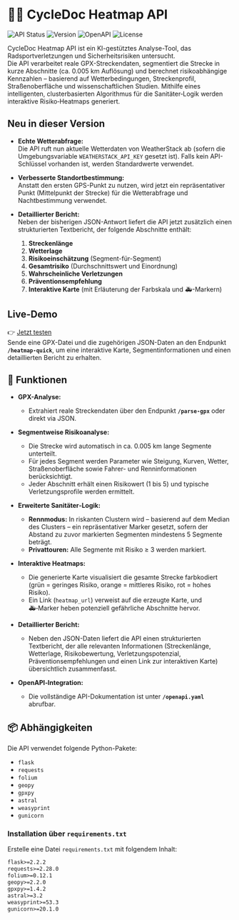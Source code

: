 # 🚴‍♂️ CycleDoc Heatmap API

![API Status](https://img.shields.io/badge/API-Live-green)
![Version](https://img.shields.io/badge/version-1.0-blue)
![OpenAPI](https://img.shields.io/badge/OpenAPI-3.1.0-yellow)
![License](https://img.shields.io/badge/license-MIT-lightgrey)

CycleDoc Heatmap API ist ein KI-gestütztes Analyse-Tool, das Radsportverletzungen und Sicherheitsrisiken untersucht.  
Die API verarbeitet reale GPX-Streckendaten, segmentiert die Strecke in kurze Abschnitte (ca. 0.005 km Auflösung) und berechnet risikoabhängige Kennzahlen – basierend auf Wetterbedingungen, Streckenprofil, Straßenoberfläche und wissenschaftlichen Studien. Mithilfe eines intelligenten, clusterbasierten Algorithmus für die Sanitäter‑Logik werden interaktive Risiko‑Heatmaps generiert.

## Neu in dieser Version

- **Echte Wetterabfrage:**  
  Die API ruft nun aktuelle Wetterdaten von WeatherStack ab (sofern die Umgebungsvariable `WEATHERSTACK_API_KEY` gesetzt ist). Falls kein API-Schlüssel vorhanden ist, werden Standardwerte verwendet.
  
- **Verbesserte Standortbestimmung:**  
  Anstatt den ersten GPS-Punkt zu nutzen, wird jetzt ein repräsentativer Punkt (Mittelpunkt der Strecke) für die Wetterabfrage und Nachtbestimmung verwendet.

- **Detaillierter Bericht:**  
  Neben der bisherigen JSON-Antwort liefert die API jetzt zusätzlich einen strukturierten Textbericht, der folgende Abschnitte enthält:
  1. **Streckenlänge**
  2. **Wetterlage**
  3. **Risikoeinschätzung** (Segment-für-Segment)
  4. **Gesamtrisiko** (Durchschnittswert und Einordnung)
  5. **Wahrscheinliche Verletzungen**
  6. **Präventionsempfehlung**
  7. **Interaktive Karte** (mit Erläuterung der Farbskala und 🚑-Markern)

## Live-Demo

👉 [Jetzt testen](https://gpx-heatmap-api.onrender.com/static/heatmap_YYYYMMDDHHMMSS.html)  
Sende eine GPX-Datei und die zugehörigen JSON-Daten an den Endpunkt **`/heatmap-quick`**, um eine interaktive Karte, Segmentinformationen und einen detaillierten Bericht zu erhalten.

## 🔧 Funktionen

- **GPX-Analyse:**  
  - Extrahiert reale Streckendaten über den Endpunkt **`/parse-gpx`** oder direkt via JSON.
  
- **Segmentweise Risikoanalyse:**  
  - Die Strecke wird automatisch in ca. 0.005 km lange Segmente unterteilt.
  - Für jedes Segment werden Parameter wie Steigung, Kurven, Wetter, Straßenoberfläche sowie Fahrer- und Renninformationen berücksichtigt.
  - Jeder Abschnitt erhält einen Risikowert (1 bis 5) und typische Verletzungsprofile werden ermittelt.

- **Erweiterte Sanitäter‑Logik:**  
  - **Rennmodus:** In riskanten Clustern wird – basierend auf dem Median des Clusters – ein repräsentativer Marker gesetzt, sofern der Abstand zu zuvor markierten Segmenten mindestens 5 Segmente beträgt.
  - **Privattouren:** Alle Segmente mit Risiko ≥ 3 werden markiert.

- **Interaktive Heatmaps:**  
  - Die generierte Karte visualisiert die gesamte Strecke farbkodiert (grün = geringes Risiko, orange = mittleres Risiko, rot = hohes Risiko).
  - Ein Link (`heatmap_url`) verweist auf die erzeugte Karte, und 🚑‑Marker heben potenziell gefährliche Abschnitte hervor.

- **Detaillierter Bericht:**  
  - Neben den JSON-Daten liefert die API einen strukturierten Textbericht, der alle relevanten Informationen (Streckenlänge, Wetterlage, Risikobewertung, Verletzungspotenzial, Präventionsempfehlungen und einen Link zur interaktiven Karte) übersichtlich zusammenfasst.

- **OpenAPI‑Integration:**  
  - Die vollständige API-Dokumentation ist unter **`/openapi.yaml`** abrufbar.

## 📦 Abhängigkeiten

Die API verwendet folgende Python-Pakete:

- `flask`
- `requests`
- `folium`
- `geopy`
- `gpxpy`
- `astral`
- `weasyprint`
- `gunicorn`

### Installation über `requirements.txt`

Erstelle eine Datei `requirements.txt` mit folgendem Inhalt:

```txt
flask>=2.2.2
requests>=2.28.0
folium>=0.12.1
geopy>=2.2.0
gpxpy>=1.4.2
astral>=3.2
weasyprint>=53.3
gunicorn>=20.1.0

